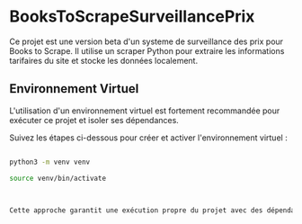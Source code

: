 # BooksToScrapeSurveillancePrix

Ce projet est une version beta d'un systeme de surveillance des prix pour Books to Scrape.
Il utilise un scraper Python pour extraire les informations tarifaires du site et stocke les données localement.
## Environnement Virtuel

L'utilisation d'un environnement virtuel est fortement recommandée pour exécuter ce projet et isoler ses dépendances.

Suivez les étapes ci-dessous pour créer et activer l'environnement virtuel :

```bash

python3 -m venv venv

source venv/bin/activate



Cette approche garantit une exécution propre du projet avec des dépendances bien définies.
